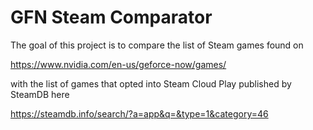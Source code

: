 # GFN Steam Comparator

The goal of this project is to compare the list of Steam games found on

https://www.nvidia.com/en-us/geforce-now/games/

with the list of games that opted into Steam Cloud Play published by SteamDB here

https://steamdb.info/search/?a=app&q=&type=1&category=46
